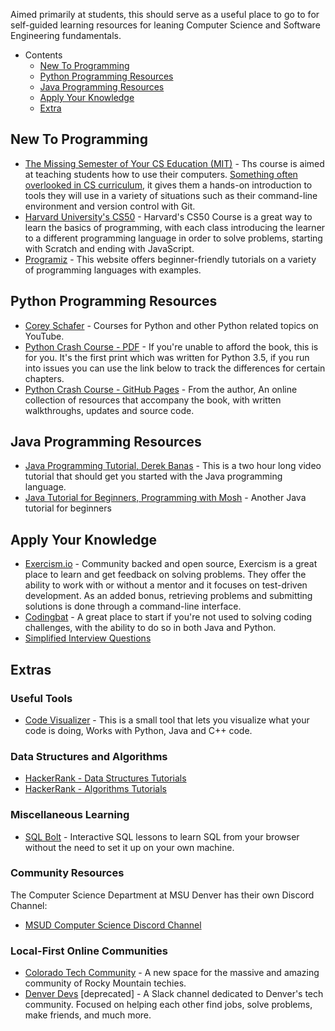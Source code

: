 Aimed primarily at students, this should serve as a useful place to go to for self-guided learning resources for leaning Computer Science and Software Engineering fundamentals.

- Contents
  - [New To Programming](#new-to-programming)
  - [Python Programming Resources](#python-programming-resources)
  - [Java Programming Resources](#java-programming-resources)
  - [Apply Your Knowledge](#apply-your-knowledge)
  - [Extra](#extras)

## New To Programming

- [The Missing Semester of Your CS Education (MIT)](https://missing.csail.mit.edu/) - Ths course is aimed at teaching students how to use their computers. [Something often overlooked in CS curriculum](https://missing.csail.mit.edu/about/), it gives them a hands-on introduction to tools they will use in a variety of situations such as their command-line environment and version control with Git.
- [Harvard University's CS50](https://www.youtube.com/playlist?list=PLhQjrBD2T381L3iZyDTxRwOBuUt6m1FnW) - Harvard's CS50 Course is a great way to learn the basics of programming, with each class introducing the learner to a different programming language in order to solve problems, starting with Scratch and ending with JavaScript.
- [Programiz](https://www.programiz.com/) - This website offers beginner-friendly tutorials on a variety of programming languages with examples.

## Python Programming Resources

- [Corey Schafer](https://www.youtube.com/user/schafer5/featured) - Courses for Python and other Python related topics on YouTube.
- [Python Crash Course - PDF](https://github.com/MrAlex6204/Books/blob/master/python-crash-course.pdf) - If you're unable to afford the book, this is for you. It's the first print which was written for Python 3.5, if you run into issues you can use the link below to track the differences for certain chapters.
- [Python Crash Course - GitHub Pages](https://github.com/ehmatthes/pcc_2e) - From the author, An online collection of resources that accompany the book, with written walkthroughs, updates and source code.

## Java Programming Resources

- [Java Programming Tutorial, Derek Banas](https://www.youtube.com/watch?v=n-xAqcBCws4) - This is a two hour long video tutorial that should get you started with the Java programming language.
- [Java Tutorial for Beginners, Programming with Mosh](https://www.youtube.com/watch?v=eIrMbAQSU34) - Another Java tutorial for beginners

## Apply Your Knowledge

- [Exercism.io](https://exercism.io/) - Community backed and open source, Exercism is a great place to learn and get feedback on solving problems. They offer the ability to work with or without a mentor and it focuses on test-driven development. As an added bonus, retrieving problems and submitting solutions is done through a command-line interface.
- [Codingbat](https://codingbat.com/) - A great place to start if you're not used to solving coding challenges, with the ability to do so in both Java and Python.
- [Simplified Interview Questions](https://simpleprogrammer.com/programming-interview-questions/)

## Extras

### Useful Tools

- [Code Visualizer](http://www.pythontutor.com/visualize.html#mode=edit) - This is a small tool that lets you visualize what your code is doing, Works with Python, Java and C++ code.

### Data Structures and Algorithms

- [HackerRank - Data Structures Tutorials](https://www.youtube.com/playlist?list=PLI1t_8YX-Apv-UiRlnZwqqrRT8D1RhriX)
- [HackerRank - Algorithms Tutorials](https://www.youtube.com/playlist?list=PLI1t_8YX-ApvMthLj56t1Rf-Buio5Y8KL)

### Miscellaneous Learning

- [SQL Bolt](https://sqlbolt.com/) - Interactive SQL lessons to learn SQL from your browser without the need to set it up on your own machine.

### Community Resources

The Computer Science Department at MSU Denver has their own Discord Channel:
- [MSUD Computer Science Discord Channel](https://discord.gg/kCMAQBgv9S)

### Local-First Online Communities

- [Colorado Tech Community](https://coloradotech.community/) - A new space for the massive and amazing community of Rocky Mountain techies.
- [Denver Devs](https://www.denverdevs.org/) [deprecated] - A Slack channel dedicated to Denver's tech community. Focused on helping each other find jobs, solve problems, make friends, and much more.
